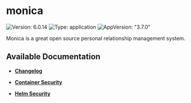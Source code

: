 # monica

![Version: 6.0.14](https://img.shields.io/badge/Version-6.0.14-informational?style=flat-square) ![Type: application](https://img.shields.io/badge/Type-application-informational?style=flat-square) ![AppVersion: "3.7.0"](https://img.shields.io/badge/AppVersion-"3.7.0"-informational?style=flat-square)

Monica is a great open source personal relationship management system.

## Available Documentation

- [**Changelog**](CHANGELOG)

- [**Container Security**](container-security)

- [**Helm Security**](helm-security)

